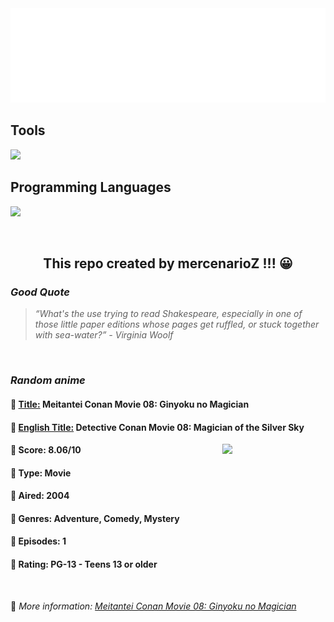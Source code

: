 
<img src="svg/nai.svg" />

<p>
  <h2>Tools</h2>
  <a href="https://skillicons.dev">
    <img src="https://skillicons.dev/icons?i=git,bash,vim,ubuntu,tensorflow,pytorch,docker,raspberrypi" />
  </a>

  <br />

  <h2>Programming Languages</h2>

  <a href="https://skillicons.dev">
    <img src="https://skillicons.dev/icons?i=python,c,cpp" />
  </a>
</p>

<br />

<h2 align="center">This repo created by mercenarioZ !!! 😀</h2>
<h3><i>Good Quote</i></h3>

<blockquote>
<i>
“What's the use trying to read Shakespeare, especially in one of those little paper editions whose pages get ruffled, or stuck together with sea-water?” - Virginia Woolf
</i>
</blockquote>

<br />

<h3><i>Random anime</i></h3>

<h4>
  <strong>🥭 <u>Title:</u></strong> Meitantei Conan Movie 08: Ginyoku no Magician
</h4>

<h4>🌿 <u>English Title:</u> Detective Conan Movie 08: Magician of the Silver Sky</h4>

<img align="right" width="165" src=https://cdn.myanimelist.net/images/anime/2/20982.jpg />

<h4>🌱 Score: 8.06/10</h4>

<h4>🌲 Type: Movie</h4>

<h4>🌴 Aired: 2004</h4>

<h4>🌵 Genres: Adventure, Comedy, Mystery</h4>

<h4>🥑 Episodes: 1</h4>

<h4>🍏 Rating: PG-13 - Teens 13 or older</h4>

<br />

🍂 *More information: [Meitantei Conan Movie 08: Ginyoku no Magician](https://myanimelist.net/anime/1367/Meitantei_Conan_Movie_08__Ginyoku_no_Magician)*
    